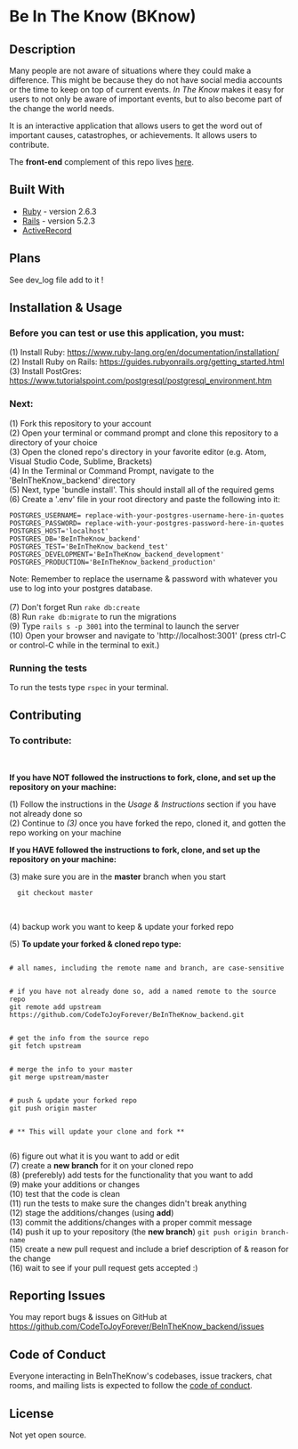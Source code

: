 # Be In The Know (BKnow)

## Description
Many people are not aware of situations where they could make a difference. This might be because they do not have social media accounts or the time to keep on top of current events. *In The Know* makes it easy for users to not only be aware of important events, but to also become part of the change the world needs.

It is an interactive application that allows users to get the word out of important causes, catastrophes, or achievements. It allows users to contribute.

The **front-end** complement of this repo lives [here](https://github.com/CodeToJoyForever/beintheknow_frontend).


## Built With

* [Ruby](https://www.ruby-lang.org/en/) - version 2.6.3
* [Rails](https://guides.rubyonrails.org/) - version 5.2.3
* [ActiveRecord](https://guides.rubyonrails.org/active_record_basics.html)


## Plans
See dev_log file add to it !

## Installation & Usage

### Before you can test or use this application, you must:

(1) Install Ruby: https://www.ruby-lang.org/en/documentation/installation/ <br />
(2) Install Ruby on Rails: https://guides.rubyonrails.org/getting_started.html <br />
(3) Install PostGres: https://www.tutorialspoint.com/postgresql/postgresql_environment.htm <br />

### Next:

(1) Fork this repository to your account <br />
(2) Open your terminal or command prompt and clone this repository to a directory of your choice <br />
(3) Open the cloned repo's directory in your favorite editor (e.g. Atom, Visual Studio Code, Sublime, Brackets) <br />
(4) In the Terminal or Command Prompt, navigate to the 'BeInTheKnow_backend' directory <br />
(5) Next, type 'bundle install'. This should install all of the required gems <br />
(6) Create a '.env' file in your root directory and paste the following into it:

```
POSTGRES_USERNAME= replace-with-your-postgres-username-here-in-quotes
POSTGRES_PASSWORD= replace-with-your-postgres-password-here-in-quotes
POSTGRES_HOST='localhost'
POSTGRES_DB='BeInTheKnow_backend'
POSTGRES_TEST='BeInTheKnow_backend_test'
POSTGRES_DEVELOPMENT='BeInTheKnow_backend_development'
POSTGRES_PRODUCTION='BeInTheKnow_backend_production'
```

Note: Remember to replace the username & password with whatever you use to log into your postgres database.<br />
<br />
(7) Don't forget Run `rake db:create` <br />
(8) Run `rake db:migrate` to run the migrations <br />
(9) Type `rails s -p 3001` into the terminal to launch the server <br />
(10) Open your browser and navigate to 'http://localhost:3001' (press ctrl-C or control-C while in the terminal to exit.)<br />

### Running the tests
To run the tests type  `rspec` in your terminal.

## Contributing

### To contribute: <br />
<br />

**If you have NOT followed the instructions to fork, clone, and set up the repository on your machine:**

(1) Follow the instructions in the *Usage & Instructions* section if you have not already done so <br />
(2) Continue to *(3)* once you have forked the repo, cloned it, and gotten the repo working on your machine <br />


**If you HAVE followed the instructions to fork, clone, and set up the repository on your machine:**

(3) make sure you are in the **master** branch when you start<br />
```
  git checkout master
```
<br />

(4) backup work you want to keep & update your forked repo<br />

(5) **To update your forked & cloned repo type:**


 ```

 # all names, including the remote name and branch, are case-sensitive


 # if you have not already done so, add a named remote to the source repo
 git remote add upstream https://github.com/CodeToJoyForever/BeInTheKnow_backend.git


 # get the info from the source repo
 git fetch upstream


 # merge the info to your master
 git merge upstream/master


 # push & update your forked repo
 git push origin master


 # ** This will update your clone and fork **


 ```


(6) figure out what it is you want to add or edit <br />
(7) create a **new branch** for it on your cloned repo <br />
(8) (preferebly) add tests for the functionality that you want to add <br />
(9) make your additions or changes <br />
(10) test that the code is clean <br />
(11) run the tests to make sure the changes didn't break anything <br />
(12) stage the additions/changes (using **add**) <br />
(13) commit the additions/changes with a proper commit message <br />
(14) push it up to your repository (the **new branch**) ```git push origin branch-name``` <br />
(15) create a new pull request and include a brief description of & reason for the change <br />
(16) wait to see if your pull request gets accepted :) <br />

## Reporting Issues

You may report bugs & issues on GitHub at https://github.com/CodeToJoyForever/BeInTheKnow_backend/issues

## Code of Conduct

Everyone interacting in BeInTheKnow's codebases, issue trackers, chat rooms, and mailing lists is expected to follow the [code of conduct](https://github.com/CodeToJoyForever/BeInTheKnow_backend/blob/master/CODE_OF_CONDUCT.md).

## License
Not yet open source.
